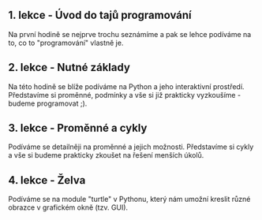 ## 1. lekce - Úvod do tajů programování

Na první hodině se nejprve trochu seznámíme a pak se lehce podíváme na to, co to "programování" vlastně je.

## 2. lekce - Nutné základy

Na této hodině se blíže podíváme na Python a jeho interaktivní prostředí. Představíme si proměnné, podmínky a vše si již prakticky vyzkoušíme - budeme programovat ;).

## 3. lekce - Proměnné a cykly

Podíváme se detailněji na proměnné a jejich možnosti. Představíme si cykly a vše si budeme prakticky zkoušet na řešení menších úkolů.

## 4. lekce - Želva

Podíváme se na module "turtle" v Pythonu, který nám umožní kreslit různé obrazce v grafickém okně (tzv. GUI).
